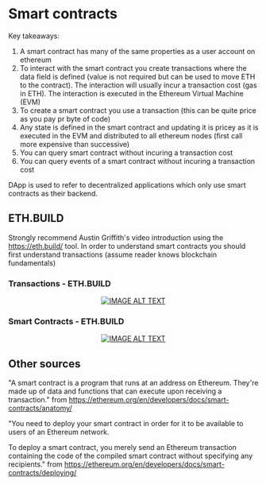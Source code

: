 # Smart contracts

Key takeaways: 
1. A smart contract has many of the same properties as a user account on ethereum
1. To interact with the smart contract you create transactions where the data field is defined (value is not required but can be used to move ETH to the contract). The interaction will usually incur a transaction cost (gas in ETH). The interaction is executed in the Ethereum Virtual Machine (EVM)
1. To create a smart contract you use a transaction (this can be quite price as you pay pr byte of code)
1. Any state is defined in the smart contract and updating it is pricey as it is executed in the EVM and distributed to all ethereum nodes (first call more expensive than successive)
1. You can query smart contract without incuring a transaction cost
1. You can query events of a smart contract without incuring a transaction cost

DApp is used to refer to decentralized applications which only use smart contracts as their backend. 


## ETH.BUILD
Strongly recommend Austin Griffith's video introduction using the https://eth.build/ tool.
In order to understand smart contracts you should first understand transactions (assume reader knows blockchain fundamentals)

### Transactions - ETH.BUILD
<div align="center">
  <a href="https://www.youtube.com/watch?v=er-0ihqFQB0"><img src="https://img.youtube.com/vi/er-0ihqFQB0/0.jpg" alt="IMAGE ALT TEXT"></a>
</div>


### Smart Contracts - ETH.BUILD
<div align="center">
  <a href="https://www.youtube.com/watch?v=-6aYBdnJ-nM"><img src="https://img.youtube.com/vi/-6aYBdnJ-nM/0.jpg" alt="IMAGE ALT TEXT"></a>
</div>


## Other sources
"A smart contract is a program that runs at an address on Ethereum. They're made up of data and functions that can execute upon receiving a transaction." from https://ethereum.org/en/developers/docs/smart-contracts/anatomy/

"You need to deploy your smart contract in order for it to be available to users of an Ethereum network.

To deploy a smart contract, you merely send an Ethereum transaction containing the code of the compiled smart contract without specifying any recipients." from https://ethereum.org/en/developers/docs/smart-contracts/deploying/